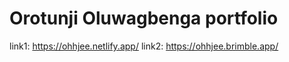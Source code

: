 # Orotunji Oluwagbenga portfolio 
link1:   https://ohhjee.netlify.app/
link2: https://ohhjee.brimble.app/
